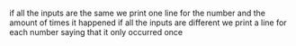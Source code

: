 if all the inputs are the same we print one line for the number and the amount of times it happened
if all the inputs are different we print a line for each number saying that it only occurred once